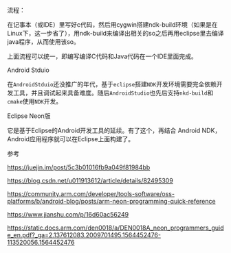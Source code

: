 流程：

在记事本（或IDE）里写好c代码，然后用cygwin搭建ndk-build环境（如果是在Linux下，这一步省了），用ndk-build来编译出相关的so之后再用eclipse里去编译java程序，从而使用该so。

上面流程可以统一，即编写编译C代码和Java代码在一个IDE里面完成。



Android Stduio

在`AndroidStduio`还没推广的年代，基于`eclipse`搭建`NDK`开发环境需要完全依赖开发工具，并且调试起来具备难度。随后`AndroidStudio`也先后支持`nkd-build`和`cmake`使用`NDK`开发。



Eclipse Neon版

它是基于Eclipse的Android开发工具的延续。有了这个，再结合 Android NDK，Android应用程序就可以在Eclipse上面构建了。



参考

https://juejin.im/post/5c3b01016fb9a049f81984bb

https://blog.csdn.net/u011913612/article/details/82495309

https://community.arm.com/developer/tools-software/oss-platforms/b/android-blog/posts/arm-neon-programming-quick-reference

https://www.jianshu.com/p/16d60ac56249

https://static.docs.arm.com/den0018/a/DEN0018A_neon_programmers_guide_en.pdf?_ga=2.137612083.2009701495.1564452476-113520056.1564452476

